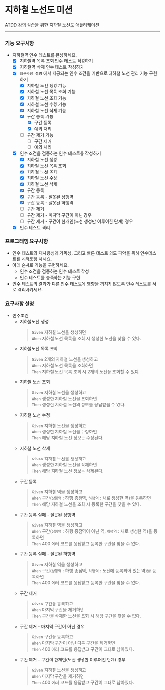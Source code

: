 # 지하철 노선도 미션
[ATDD 강의](https://edu.nextstep.camp/c/R89PYi5H) 실습을 위한 지하철 노선도 애플리케이션

---

### 기능 요구사항
- 지하철역 인수 테스트를 완성하세요.
  - [X] 지하철역 목록 조회 인수 테스트 작성하기
  - [X] 지하철역 삭제 인수 테스트 작성하기
  - [X] `요구사항 설명` 에서 제공되는 인수 조건을 기반으로 지하철 노선 관리 기능 구현하기
    - [X] 지하철 노선 생성 기능
    - [X] 지하철 노선 목록 조회 기능
    - [X] 지하철 노선 조회 기능
    - [X] 지하철 노선 수정 기능
    - [X] 지하철 노선 삭제 기능
    - [X] 구간 등록 기능
      - [X] 구간 등록
      - [X] 예외 처리
    - [ ] 구간 제거 기능
      - [ ] 구간 제거
      - [ ] 예외 처리
  - [X] 인수 조건을 검증하는 인수 테스트를 작성하기
    - [X] 지하철 노선 생성
    - [X] 지하철 노선 목록 조회
    - [X] 지하철 노선 조회
    - [X] 지하철 노선 수정
    - [X] 지하철 노선 삭제
    - [X] 구간 등록
    - [X] 구간 등록 - 잘못된 상행역
    - [X] 구간 등록 - 잘못된 하행역
    - [ ] 구간 제거
    - [ ] 구간 제거 - 마지막 구간이 아닌 경우
    - [ ] 구간 제거 - 구간이 한개인(노선 생성만 이루어진 단계) 경우
  - [X] 인수 테스트 격리

### 프로그래밍 요구사항
- 인수 테스트의 재사용성과 가독성, 그리고 빠른 테스트 의도 파악을 위해 인수테스트를 리팩토링 하세요.
- 아래 순서로 기능을 구현하세요.
  - 인수 조건을 검증하는 인수 테스트 작성
  - 인수 테스트를 충족하는 기능 구현
- 인수 테스트의 결과가 다른 인수 테스트에 영향을 끼치지 않도록 인수 테스트를 서로 격리시키세요.

### 요구사항 설명
- 인수조건
  - 지하철노선 생성
    > `Given` 지하철 노선을 생성하면   
    `When` 지하철 노선 목록을 조회 시 생성한 노선을 찾을 수 있다.  
  - 지하철노선 목록 조회
    > `Given` 2개의 지하철 노선을 생성하고   
    `When` 지하철 노선 목록을 조회하면   
    `Then` 지하철 노선 목록 조회 시 2개의 노선을 조회할 수 있다.
  - 지하철 노선 조회
    > `Given` 지하철 노선을 생성하고   
    `When` 생성한 지하철 노선을 조회하면   
    `Then` 생성한 지하철 노선의 정보를 응답받을 수 있다.
  - 지하철 노선 수정
    > `Given` 지하철 노선을 생성하고   
    `When` 생성한 지하철 노선을 수정하면   
    `Then` 해당 지하철 노선 정보는 수정된다.
  - 지하철 노선 삭제
    > `Given` 지하철 노선을 생성하고   
    `When` 생성한 지하철 노선을 삭제하면   
    `Then` 해당 지하철 노선 정보는 삭제된다.
  - 구간 등록
    > `Given` 지하철 역을 생성하고   
    `When` 구간(`상행역` : 하행 종점역, `하행역` : 새로 생성한 역)을 등록하면    
    `Then` 해당 지하철 노선을 조회 시 등록한 구간을 찾을 수 있다.
  - 구간 등록 실패 - 잘못된 상행역
    > `Given` 지하철 역을 생성하고   
    `When` 구간(`상행역` : 하행 종점역이 아닌 역, `하행역` : 새로 생성한 역)을 등록하면   
    `Then` 400 에러 코드를 응답받고 등록한 구간을 찾을 수 없다.
  - 구간 등록 실패 - 잘못된 하행역
    > `Given` 지하철 역을 생성하고   
    `When` 구간(`상행역` : 하행 종점역, `하행역` : 노선에 등록되어 있는 역)을 등록하면   
    `Then` 400 에러 코드를 응답받고 등록한 구간을 찾을 수 없다.
  - 구간 제거
    > `Given` 구간을 등록하고   
    `When` 마지막 구간을 제거하면   
    `Then` 구간을 삭제한 노선을 조회 시 해당 구간을 찾을 수 없다.
  - 구간 제거 - 마지막 구간이 아닌 경우
    > `Given` 구간을 등록하고   
    `When` 마지막 구간이 아닌 다른 구간을 제거하면   
    `Then` 400 에러 코드를 응답받고 구간이 그대로 남아있다.
  - 구간 제거 - 구간이 한개인(노선 생성만 이루어진 단계) 경우
    > `Given` 지하철 노선을 생성하고   
    `When` 마지막 구간을 제거하면   
    `Then` 400 에러 코드를 응답받고 구간이 그대로 남아있다.